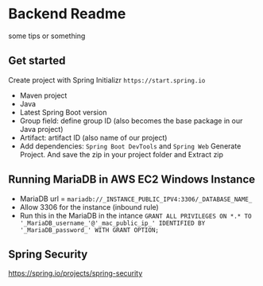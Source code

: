 # Backend Readme

some tips or something

## Get started

Create project with Spring Initializr `https://start.spring.io`

- Maven project
- Java
- Latest Spring Boot version
- Group field: define group ID (also becomes the base package in our Java project)
- Artifact: artifact ID (also name of our project)
- Add dependencies: `Spring Boot DevTools` and `Spring Web`
  Generate Project. And save the zip in your project folder and Extract zip

## Running MariaDB in AWS EC2 Windows Instance

- MariaDB url = `mariadb://_INSTANCE_PUBLIC_IPV4:3306/_DATABASE_NAME_`
- Allow 3306 for the instance (inbound rule)
- Run this in the MariaDB in the intance `GRANT ALL PRIVILEGES ON *.* TO '_MariaDB_username_'@'_mac_public_ip_' IDENTIFIED BY '_MariaDB_password_' WITH GRANT OPTION;`

## Spring Security

https://spring.io/projects/spring-security
